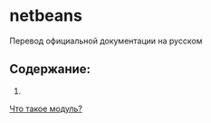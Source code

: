 # netbeans

Перевод официальной документации на русском


## Содержание:

1. 
[Что такое модуль?](chto_takoe_modul.md)